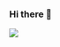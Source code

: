 ### Hi there 👋

<!--
**DeYuliisAgustina2AM/DeYuliisAgustina2AM** is a ✨ _special_ ✨ repository because its `README.md` (this file) appears on your GitHub profile.

Here are some ideas to get you started:

- 🔭 I’m currently working on ...
- 🌱 I’m currently learning ...
- 👯 I’m looking to collaborat![Pixels Neon GIF - Pixels Neon Old - Discover   Share GIFs](https://github.com/DeYuliisAgustina2AM/DeYuliisAgustina2AM/assets/138722535/603b9c63-b0b1-485b-99ff-578936f3da2e)
e on ...
- 🤔 I’m looking for help with ...
- 💬 Ask me about ...
- 📫 How to reach me: ...
- 😄 Pronouns: ...
- ⚡ Fun fact: ...
-->
</a>
<img src=![Uploading Pixels Neon GIF - Pixels Neon Old - Discover & Share GIFs.gif…]()
  </a>
